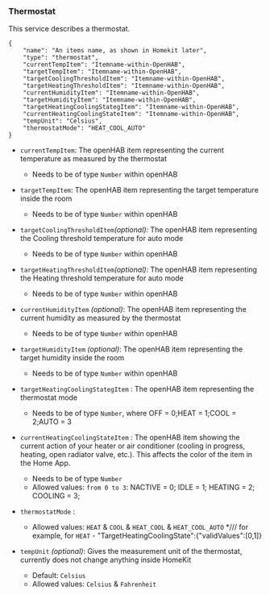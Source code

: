 ### Thermostat
This service describes a thermostat.

```
{
    "name": "An items name, as shown in Homekit later",
    "type": "thermostat",
    "currentTempItem": "Itemname-within-OpenHAB",
    "targetTempItem": "Itemname-within-OpenHAB",
    "targetCoolingThresholdItem": "Itemname-within-OpenHAB",
    "targetHeatingThresholdItem": "Itemname-within-OpenHAB",
    "currentHumidityItem": "Itemname-within-OpenHAB",
    "targetHumidityItem": "Itemname-within-OpenHAB",
    "targetHeatingCoolingStategItem": "Itemname-within-OpenHAB",
    "currentHeatingCoolingStateItem": "Itemname-within-OpenHAB",
    "tempUnit": "Celsius",
    "thermostatMode": "HEAT_COOL_AUTO"
}
```
* `currentTempItem`: The openHAB item representing the current temperature as measured by the thermostat
  * Needs to be of type `Number` within openHAB
* `targetTempItem`: The openHAB item representing the target temperature inside the room
  * Needs to be of type `Number` within openHAB
* `targetCoolingThresholdItem`*(optional)*: The openHAB item representing the Cooling threshold temperature for auto mode
  * Needs to be of type `Number` within openHAB
* `targetHeatingThresholdItem`*(optional)*: The openHAB item representing the Heating threshold temperature for auto mode
  * Needs to be of type `Number` within openHAB 
* `currentHumidityItem` *(optional)*: The openHAB item representing the current humidity as measured by the thermostat
  * Needs to be of type `Number` within openHAB
* `targetHumidityItem` *(optional)*: The openHAB item representing the target humidity inside the room
  * Needs to be of type `Number` within openHAB
* `targetHeatingCoolingStategItem` : The openHAB item representing the thermostat mode
  * Needs to be of type `Number`, where OFF = 0;HEAT = 1;COOL = 2;AUTO = 3
* `currentHeatingCoolingStateItem` : The openHAB item showing the current action of your heater or air conditioner (cooling in progress, heating, open radiator valve, etc.). This affects the color of the item in the Home App.
  * Needs to be of type `Number`
   * Allowed values: `from 0 to 3`: NACTIVE = 0; IDLE = 1; HEATING = 2; COOLING = 3;
* `thermostatMode` :
  * Allowed values: `HEAT` & `COOL` & `HEAT_COOL` & `HEAT_COOL_AUTO`
  */// for example, for `HEAT` - "TargetHeatingCoolingState":{"validValues":[0,1]}
  
* `tempUnit` *(optional)*: Gives the measurement unit of the thermostat, currently does not change anything inside HomeKit
  * Default: `Celsius`
  * Allowed values: `Celsius` & `Fahrenheit`

